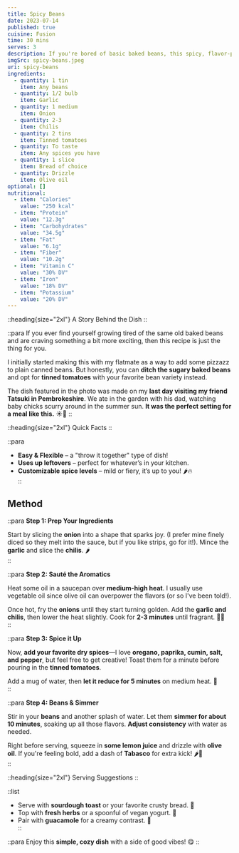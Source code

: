 ```yaml
---
title: Spicy Beans
date: 2023-07-14
published: true
cuisine: Fusion
time: 30 mins
serves: 3
description: If you're bored of basic baked beans, this spicy, flavor-packed version will wake up your taste buds. Perfect for using up leftovers and getting creative with spices!
imgSrc: spicy-beans.jpeg
uri: spicy-beans
ingredients:
  - quantity: 1 tin
    item: Any beans
  - quantity: 1/2 bulb
    item: Garlic
  - quantity: 1 medium
    item: Onion
  - quantity: 2-3
    item: Chilis
  - quantity: 2 tins
    item: Tinned tomatoes
  - quantity: To taste
    item: Any spices you have
  - quantity: 1 slice
    item: Bread of choice
  - quantity: Drizzle
    item: Olive oil
optional: []
nutritional:
  - item: "Calories"
    value: "250 kcal"
  - item: "Protein"
    value: "12.3g"
  - item: "Carbohydrates"
    value: "34.5g"
  - item: "Fat"
    value: "6.1g"
  - item: "Fiber"
    value: "10.2g"
  - item: "Vitamin C"
    value: "30% DV"
  - item: "Iron"
    value: "18% DV"
  - item: "Potassium"
    value: "20% DV"
---
```


::heading{size="2xl"}
A Story Behind the Dish
::

::para
If you ever find yourself growing tired of the same old baked beans and are craving something a bit more exciting, then this recipe is just the thing for you.  

I initially started making this with my flatmate as a way to add some pizzazz to plain canned beans. But honestly, you can **ditch the sugary baked beans** and opt for **tinned tomatoes** with your favorite bean variety instead.  

The dish featured in the photo was made on my **last day visiting my friend Tatsuki in Pembrokeshire**. We ate in the garden with his dad, watching baby chicks scurry around in the summer sun. **It was the perfect setting for a meal like this.** ☀️🐣
::

::heading{size="2xl"}
Quick Facts
::

::para
- **Easy & Flexible** – a "throw it together" type of dish!  
- **Uses up leftovers** – perfect for whatever’s in your kitchen.  
- **Customizable spice levels** – mild or fiery, it’s up to you! 🌶️🔥  
::

## Method  

::para
**Step 1: Prep Your Ingredients**  

Start by slicing the **onion** into a shape that sparks joy. (I prefer mine finely diced so they melt into the sauce, but if you like strips, go for it!). Mince the **garlic** and slice the **chilis**. 🌶️  
::

::para
**Step 2: Sauté the Aromatics**  

Heat some oil in a saucepan over **medium-high heat**. I usually use vegetable oil since olive oil can overpower the flavors (or so I've been told!).  

Once hot, fry the **onions** until they start turning golden. Add the **garlic and chilis**, then lower the heat slightly. Cook for **2-3 minutes** until fragrant. 🧄🔥  
::

::para
**Step 3: Spice it Up**  

Now, **add your favorite dry spices**—I love **oregano, paprika, cumin, salt, and pepper**, but feel free to get creative! Toast them for a minute before pouring in the **tinned tomatoes**.  

Add a mug of water, then **let it reduce for 5 minutes** on medium heat. 🍅  
::

::para
**Step 4: Beans & Simmer**  

Stir in your **beans** and another splash of water. Let them **simmer for about 10 minutes**, soaking up all those flavors. **Adjust consistency** with water as needed.  

Right before serving, squeeze in **some lemon juice** and drizzle with **olive oil**. If you're feeling bold, add a dash of **Tabasco** for extra kick! 🌶️🍋  
::

::heading{size="2xl"}
Serving Suggestions
::

::list
- Serve with **sourdough toast** or your favorite crusty bread. 🥖  
- Top with **fresh herbs** or a spoonful of vegan yogurt. 🌿  
- Pair with **guacamole** for a creamy contrast. 🥑  
::

::para
Enjoy this **simple, cozy dish** with a side of good vibes! 😋
::
